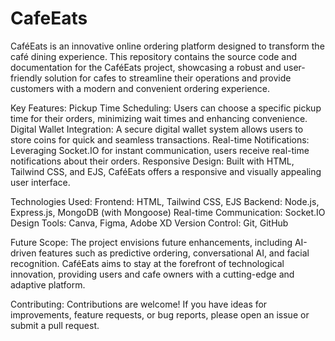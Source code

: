 # CafeEats
CaféEats is an innovative online ordering platform designed to transform the café dining experience. 
This repository contains the source code and documentation for the CaféEats project, showcasing a robust and user-friendly solution for cafes to streamline their operations and provide customers with a modern and convenient ordering experience.

Key Features:
Pickup Time Scheduling: Users can choose a specific pickup time for their orders, minimizing wait times and enhancing convenience.
Digital Wallet Integration: A secure digital wallet system allows users to store coins for quick and seamless transactions.
Real-time Notifications: Leveraging Socket.IO for instant communication, users receive real-time notifications about their orders.
Responsive Design: Built with HTML, Tailwind CSS, and EJS, CaféEats offers a responsive and visually appealing user interface.

Technologies Used:
Frontend: HTML, Tailwind CSS, EJS
Backend: Node.js, Express.js, MongoDB (with Mongoose)
Real-time Communication: Socket.IO
Design Tools: Canva, Figma, Adobe XD
Version Control: Git, GitHub

Future Scope:
The project envisions future enhancements, including AI-driven features such as predictive ordering, conversational AI, and facial recognition. CaféEats aims to stay at the forefront of technological innovation, providing users and cafe owners with a cutting-edge and adaptive platform.

Contributing:
Contributions are welcome! If you have ideas for improvements, feature requests, or bug reports, please open an issue or submit a pull request.
